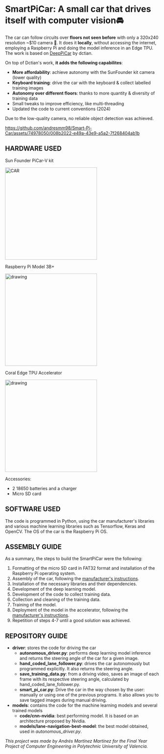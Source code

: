 # SmartPiCar: A small car that drives itself with computer vision🚘

The car can follow circuits over **floors not seen before** with only a 320x240 resolution ~$10 camera 📸. 
It does it **locally**, without accessing the internet, employing a Raspberry Pi and doing the model inference in an Edge TPU. 
The work is based on [DeepPiCar](https://github.com/dctian/DeepPiCar) by dctian.

On top of Dctian's work, **it adds the following capabilites**:
- **More affordability**: achieve autonomy with the SunFounder kit camera (lower quality)
- **Keyboard training**: drive the car with the keyboard & collect labelled training images
- **Autonomy over different floors**: thanks to more quantity & diversity of training data
- Small tweaks to improve efficiency, like multi-threading
- Updated the code to current conventions (2024)

Due to the low-quality camera, no reliable object detection was achieved.

https://github.com/andresmm98/Smart-Pi-Car/assets/74978050/008b2022-e49a-43e9-a5a2-7f268404ab1b

## HARDWARE USED

Sun Founder PiCar-V kit

<img src="https://user-images.githubusercontent.com/74978050/189338200-6830eb05-ace2-41a8-995a-be26a52df5c1.png" alt="CAR" width="300"/>

Raspberry Pi Model 3B+ 

<img src="https://user-images.githubusercontent.com/74978050/189338829-ff91b5ce-db12-42d2-994b-6d7aa143d27d.png" alt="drawing" width="300"/>

Coral Edge TPU Accelerator

<img src="https://user-images.githubusercontent.com/74978050/189338830-47b72149-811e-47d0-9358-f1a2c3cdd8c4.png" alt="drawing" width="300"/>

Accessories:
- 2 18650 batteries and a charger
- Micro SD card

## SOFTWARE USED

The code is programmed in Python, using the car manufacturer's libraries
and various machine learning libraries such as Tensorflow, Keras and OpenCV. The OS of the car is the Raspberry Pi OS.

## ASSEMBLY GUIDE

As a summary, the steps to build the SmartPiCar were the following:

1. Formatting of the micro SD card in FAT32 format and installation of the Raspberry Pi operating system.
2. Assembly of the car, following the [manufacturer's instructions](https://docs.sunfounder.com/projects/picar-v/en/latest/).
3. Installation of the necessary libraries and their dependencies.
4. Development of the deep learning model.
5. Development of the code to collect training data.
6. Collection and cleaning of the training data.
7. Training of the model.
9. Deployment of the model in the accelerator, following the [manufacturer's instructions](https://coral.ai/docs/edgetpu/tflite-python/#update-existing-tf-lite-code-for-the-edge-tpu).
10. Repetition of steps 4-7 until a good solution was achieved.

## REPOSITORY GUIDE

- **driver**: stores the code for driving the car
   - **autonomous_driver.py**: performs deep learning model inference and returns the steering angle of the car for a given image.
   - **hand_coded_lane_follower.py**: drives the car autonomously but programmed explicitly. It also returns the steering angle.
   - **save_training_data.py**: from a driving video, saves an image of each frame with its respective steering angle, calculated by hand_coded_lane_follower.py.
   - **smart_pi_car.py**: Drive the car in the way chosen by the user: manually or using one of the previous programs. It also allows you to save tagged images during manual driving.
- **models**: contains the code for the machine learning models and several trained models
   - **code/cnn-nvidia**: best performing model. It is based on an architecture proposed by Nvidia.
   - **models/lane-navigation-best-model**: the best model obtained, used in _autonomous_driver.py_.


*This project was made by Andrés Martínez Martínez for the Final Year Project of Computer Engineering in Polytechnic University of Valencia.*
